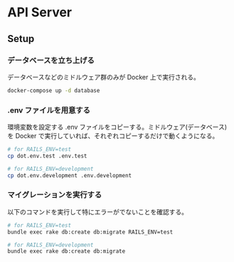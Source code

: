 # API Server

## Setup

### データベースを立ち上げる

データベースなどのミドルウェア群のみが Docker 上で実行される。

```sh
docker-compose up -d database
```

### .env ファイルを用意する

環境変数を設定する .env ファイルをコピーする。ミドルウェア(データベース)を Docker で実行していれば、それぞれコピーするだけで動くようになる。

```sh
# for RAILS_ENV=test
cp dot.env.test .env.test

# for RAILS_ENV=development
cp dot.env.development .env.development
```

### マイグレーションを実行する

以下のコマンドを実行して特にエラーがでないことを確認する。

```sh
# for RAILS_ENV=test
bundle exec rake db:create db:migrate RAILS_ENV=test

# for RAILS_ENV=development
bundle exec rake db:create db:migrate
```
